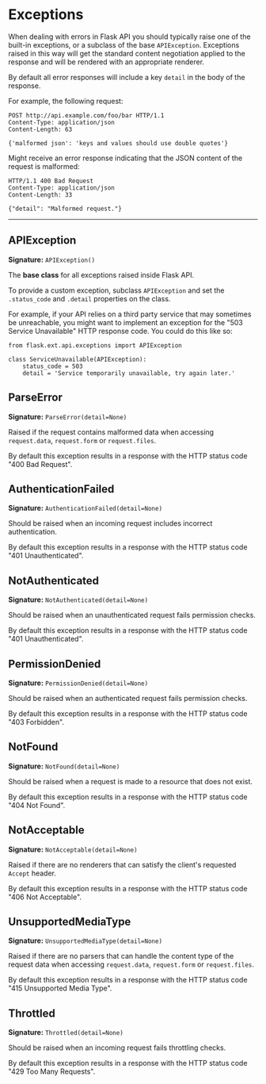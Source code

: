 # Exceptions

When dealing with errors in Flask API you should typically raise one of the built-in exceptions, or a subclass of the base `APIException`.  Exceptions raised in this way will get the standard content negotiation applied to the response and will be rendered with an appropriate renderer.

By default all error responses will include a key `detail` in the body of the response.

For example, the following request:

    POST http://api.example.com/foo/bar HTTP/1.1
    Content-Type: application/json
    Content-Length: 63
    
    {'malformed json': 'keys and values should use double quotes'}

Might receive an error response indicating that the JSON content of the request is malformed:

    HTTP/1.1 400 Bad Request
    Content-Type: application/json
    Content-Length: 33

    {"detail": "Malformed request."}

---

## APIException

**Signature:** `APIException()`

The **base class** for all exceptions raised inside Flask API.

To provide a custom exception, subclass `APIException` and set the `.status_code` and `.detail` properties on the class.

For example, if your API relies on a third party service that may sometimes be unreachable, you might want to implement an exception for the "503 Service Unavailable" HTTP response code.  You could do this like so:

    from flask.ext.api.exceptions import APIException

    class ServiceUnavailable(APIException):
        status_code = 503
        detail = 'Service temporarily unavailable, try again later.'

## ParseError

**Signature:** `ParseError(detail=None)`

Raised if the request contains malformed data when accessing `request.data`, `request.form` or `request.files`.

By default this exception results in a response with the HTTP status code "400 Bad Request".

## AuthenticationFailed

**Signature:** `AuthenticationFailed(detail=None)`

Should be raised when an incoming request includes incorrect authentication.

By default this exception results in a response with the HTTP status code "401 Unauthenticated".

## NotAuthenticated

**Signature:** `NotAuthenticated(detail=None)`

Should be raised when an unauthenticated request fails permission checks.

By default this exception results in a response with the HTTP status code "401 Unauthenticated".

## PermissionDenied

**Signature:** `PermissionDenied(detail=None)`

Should be raised when an authenticated request fails permission checks.

By default this exception results in a response with the HTTP status code "403 Forbidden".

## NotFound

**Signature:** `NotFound(detail=None)`

Should be raised when a request is made to a resource that does not exist.

By default this exception results in a response with the HTTP status code "404 Not Found".

<!-- Currently 405's will result in Flask's default behavior.
## MethodNotAllowed

**Signature:** `MethodNotAllowed(method, detail=None)`

Raised when an incoming request occurs that does not map to a handler method on the view.

By default this exception results in a response with the HTTP status code "405 Method Not Allowed".
-->

## NotAcceptable

**Signature:** `NotAcceptable(detail=None)`

Raised if there are no renderers that can satisfy the client's requested `Accept` header.

By default this exception results in a response with the HTTP status code "406 Not Acceptable".

## UnsupportedMediaType

**Signature:** `UnsupportedMediaType(detail=None)`

Raised if there are no parsers that can handle the content type of the request data when accessing `request.data`, `request.form` or `request.files`.

By default this exception results in a response with the HTTP status code "415 Unsupported Media Type".

## Throttled

**Signature:** `Throttled(detail=None)`

Should be raised when an incoming request fails throttling checks.

By default this exception results in a response with the HTTP status code "429 Too Many Requests".

[cite]: http://www.doughellmann.com/articles/how-tos/python-exception-handling/index.html
[authentication]: authentication.md
